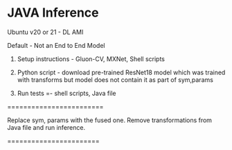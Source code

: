 # JAVA Inference

Ubuntu v20 or 21 - DL AMI

Default - Not an End to End Model

1. Setup instructions - Gluon-CV, MXNet, Shell scripts

2. Python script - download pre-trained ResNet18 model which was trained with transforms but model does not contain it as part of sym,params

3. Run tests =- shell scripts, Java file


========================

Replace sym, params with the fused one.
Remove transformations from Java file and run inference.

=======================


